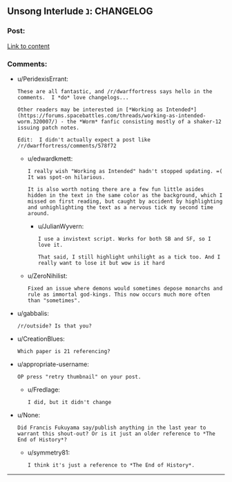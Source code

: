 ## Unsong Interlude נ: CHANGELOG

### Post:

[Link to content](http://unsongbook.com/interlude-נ-changelog/)

### Comments:

- u/PeridexisErrant:
  ```
  These are all fantastic, and /r/dwarffortress says hello in the comments.  I *do* love changelogs...

  Other readers may be interested in [*Working as Intended*](https://forums.spacebattles.com/threads/working-as-intended-worm.320007/) - the *Worm* fanfic consisting mostly of a shaker-12 issuing patch notes.

  Edit:  I didn't actually expect a post like /r/dwarffortress/comments/578f72
  ```

  - u/edwardkmett:
    ```
    I really wish "Working as Intended" hadn't stopped updating. =( It was spot-on hilarious.

    It is also worth noting there are a few fun little asides hidden in the text in the same color as the background, which I missed on first reading, but caught by accident by highlighting and unhighlighting the text as a nervous tick my second time around.
    ```

    - u/JulianWyvern:
      ```
      I use a invistext script. Works for both SB and SF, so I love it.

      That said, I still highlight unhilight as a tick too. And I really want to lose it but wow is it hard
      ```

  - u/ZeroNihilist:
    ```
    Fixed an issue where demons would sometimes depose monarchs and rule as immortal god-kings. This now occurs much more often than "sometimes".
    ```

- u/gabbalis:
  ```
  /r/outside? Is that you?
  ```

- u/CreationBlues:
  ```
  Which paper is 21 referencing?
  ```

- u/appropriate-username:
  ```
  OP press "retry thumbnail" on your post.
  ```

  - u/Fredlage:
    ```
    I did, but it didn't change
    ```

- u/None:
  ```
  Did Francis Fukuyama say/publish anything in the last year to warrant this shout-out? Or is it just an older reference to *The End of History*?
  ```

  - u/symmetry81:
    ```
    I think it's just a reference to *The End of History*.
    ```

---

